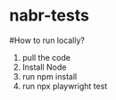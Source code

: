 # nabr-tests

#How to run locally?
1. pull the code
2. Install Node 
3. run npm install
4. run npx playwright test
